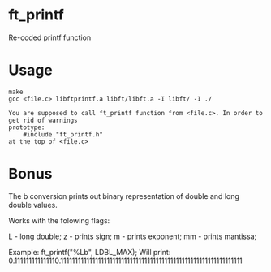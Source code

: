 # ft_printf

Re-coded printf function

# Usage
	make
	gcc <file.c> libftprintf.a libft/libft.a -I libft/ -I ./

	You are supposed to call ft_printf function from <file.c>. In order to get rid of warnings
	prototype: 
		#include "ft_printf.h"
	at the top of <file.c>
# Bonus

The b conversion prints out binary representation of double and long double values.

Works with the folowing flags:

L - long double;
z - prints sign;
m - prints exponent;
mm - prints mantissa;

Example:
	ft_printf("%Lb", LDBL_MAX); Will print:
	0.111111111111110.111111111111111111111111111111111111111111111111111111111111111
